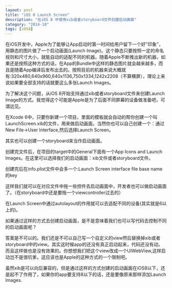 ```yaml
---
layout: post
title: "iOS 8 Launch Screen"
description: "在iOS 8 中使用xib或者storyboard文件创建启动画面"
category: "2014-10"
tags: [iOS8]
---
```



在iOS开发中，Apple为了能够让App启动时第一时间给用户留下一个好"印象"，用静态的图片做了一个启动画面(Launch Image)。这个静态只要按照一定的命名规则和尺寸大小，就能自动的适配不同的机器。随着Apple不断推出新的机器，如果还是按照这种方式的话，在App的Bundle中这样的静态图片就会越来越多，而且是随着App编译后发布出去的。按照目前的机器来说大概就有:320x480,640x960,640x1136,750x1334,1242x2208（不算横屏），理论上来说如果要全部支持的话就要这么多张Launch Images。


为了解决这个问题，从iOS 8开始支持通过xib或者storyboard文件来创建Launch Image的方式。我觉得这个可能是Apple是为了后面不同屏幕的设备做准备吧，可谓远见。

在Xcode 6中，只要你新建一个项目，里面的模板就会自动的帮你创建一个叫LaunchScreen.xib的文件，用来做启动画面。当然你也可以自己创建一个：通过New File->User Interface,然后选择Launch Screen。

其实也可以创建一个storyboard来当作启动画面。

创建完文件后，在项目的target中的General下面有一个App Icons and Launch Images。在这里可以选择我们的启动画面：xib文件或者storyboard文件。

创建完后在info.plist文件中会多一个:Launch Screen interface file base name 的key

这样我们就可以在对应文件中拖一些控件去启动画面中，开发者也可以做启动画面了。（在storyboard中还是要拖一个viewcontroller过去的）

在Launch Screen中通过autolayout的作用就可以去适配不同的设备(其实就是6以上的)。

如果通过这样的方式去创建启动画面，是不是意味着我们也可以写代码去控制不同的启动画面呢？

答案是不可以的。我们还是不可以自己写一个自定义的view然后替换掉xib或者storyboard中的view。其实这时候app的还没有真正启动起来，代码还没有动。而且这样做也是没有效果的。你想想我们把这个view改成一个UIWebView,这样启动岂不是很坑爹。这应该也是Apple的这种方式的一个限制吧。


虽然xib是可以向后兼容的，但是通过这样的方式创建的启动画面在iOS8以下，还是起不了作用了，如果你的app要支持8以下的话，还是要像原来那样添加Launch Images.
